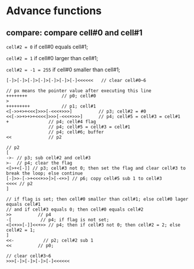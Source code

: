 # Advance functions

## compare: compare cell#0 and cell#1
`cell#2 = 0` if cell#0 equals cell#1;

`cell#2 = 1` if cell#0 larger than cell#1;

`cell#2 = -1 = 255` if cell#0 smaller than cell#1;

```
[-]>[-]>[-]>[-]>[-]>[-]>[-]<<<<<<   // clear cell#0~6

// px means the pointer value after executing this line
++++++++             // p0; cell#0
>
+++++++++            // p1; cell#1
<[->>+>+<<<]>>>[-<<<+>>>]          // p3; cell#2 = #0
<<[->>+>+>+<<<<]>>>[-<<<+>>>]      // p4; cell#5 = cell#3 = cell#1
+               // p4; cell#4 flag
                // p4; cell#5 = cell#3 = cell#1
                // p4; cell#6; buffer
<<              // p2

// p2
[
->- // p3; sub cell#2 and cell#3
>-  // p4; clear the flag
<[>+<[-]] // p3; cell#3 not 0; then set the flag and clear cell#3 to break the loop; else continue 
[-]>>-[->+<<<+>>]>[-<+>] // p6; copy cell#5 sub 1 to cell#3
<<<< // p2
]

// if flag is set; then cell#0 smaller than cell#1; else cell#0 lager equals cell#1
// and if cell#3 equals 0; then cell#0 equals cell#2
>>          // p4
-[           // p4; if flag is not set;
<[<+>>[-]]<<+>> // p4; then if cell#3 not 0; then cell#2 = 2; else cell#2 = 1;
]
<<-           // p2; cell#2 sub 1
<<          // p0;

// clear cell#3~6
>>>[-]>[-]>[-]>[-]<<<<<<
```
